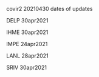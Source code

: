
covir2 20210430 dates of updates

DELP 30apr2021

IHME 30apr2021

IMPE 24apr2021

LANL 28apr2021

SRIV 30apr2021